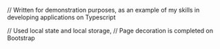 // Written for demonstration purposes, as an example of my skills in developing applications on Typescript

// Used local state and local storage,
// Page decoration is completed on Bootstrap